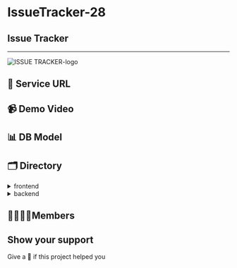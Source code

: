 # IssueTracker-28

## Issue Tracker
---
![ISSUE TRACKER-logo](https://user-images.githubusercontent.com/60839959/97255855-e009f300-1854-11eb-8e96-6cbe833314ee.png)


## 🍎 Service URL

## 📹 Demo Video

## 📊 DB Model

## 🗂 Directory
<details>
<summary>frontend</summary>
```
</details>

<details>
<summary>backend</summary>
```

</details>


## 👩‍👩‍👧‍👦Members




## Show your support
Give a 🌟 if this project helped you

